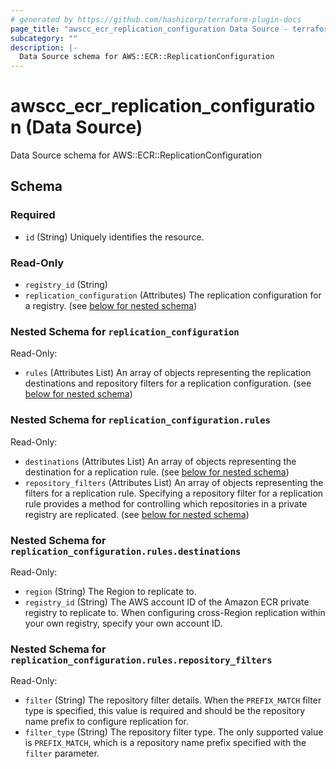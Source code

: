 ```yaml
---
# generated by https://github.com/hashicorp/terraform-plugin-docs
page_title: "awscc_ecr_replication_configuration Data Source - terraform-provider-awscc"
subcategory: ""
description: |-
  Data Source schema for AWS::ECR::ReplicationConfiguration
---
```


# awscc_ecr_replication_configuration (Data Source)

Data Source schema for AWS::ECR::ReplicationConfiguration



<!-- schema generated by tfplugindocs -->
## Schema

### Required

- `id` (String) Uniquely identifies the resource.

### Read-Only

- `registry_id` (String)
- `replication_configuration` (Attributes) The replication configuration for a registry. (see [below for nested schema](#nestedatt--replication_configuration))

<a id="nestedatt--replication_configuration"></a>
### Nested Schema for `replication_configuration`

Read-Only:

- `rules` (Attributes List) An array of objects representing the replication destinations and repository filters for a replication configuration. (see [below for nested schema](#nestedatt--replication_configuration--rules))

<a id="nestedatt--replication_configuration--rules"></a>
### Nested Schema for `replication_configuration.rules`

Read-Only:

- `destinations` (Attributes List) An array of objects representing the destination for a replication rule. (see [below for nested schema](#nestedatt--replication_configuration--rules--destinations))
- `repository_filters` (Attributes List) An array of objects representing the filters for a replication rule. Specifying a repository filter for a replication rule provides a method for controlling which repositories in a private registry are replicated. (see [below for nested schema](#nestedatt--replication_configuration--rules--repository_filters))

<a id="nestedatt--replication_configuration--rules--destinations"></a>
### Nested Schema for `replication_configuration.rules.destinations`

Read-Only:

- `region` (String) The Region to replicate to.
- `registry_id` (String) The AWS account ID of the Amazon ECR private registry to replicate to. When configuring cross-Region replication within your own registry, specify your own account ID.


<a id="nestedatt--replication_configuration--rules--repository_filters"></a>
### Nested Schema for `replication_configuration.rules.repository_filters`

Read-Only:

- `filter` (String) The repository filter details. When the ``PREFIX_MATCH`` filter type is specified, this value is required and should be the repository name prefix to configure replication for.
- `filter_type` (String) The repository filter type. The only supported value is ``PREFIX_MATCH``, which is a repository name prefix specified with the ``filter`` parameter.
